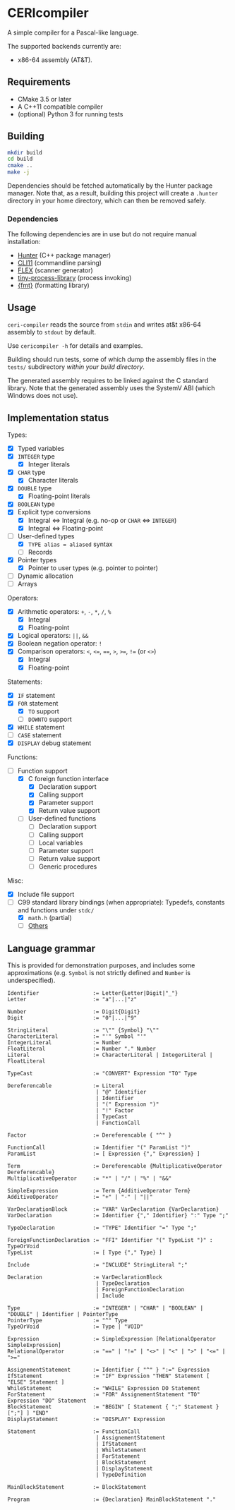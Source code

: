 # CERIcompiler

A simple compiler for a Pascal-like language.

The supported backends currently are:
- x86-64 assembly (AT&T).

## Requirements

- CMake 3.5 or later
- A C++11 compatible compiler
- (optional) Python 3 for running tests

## Building

```sh
mkdir build
cd build
cmake ..
make -j
```

Dependencies should be fetched automatically by the Hunter package manager.
Note that, as a result, building this project will create a `.hunter` directory in your home directory, which can then be removed safely.

### Dependencies

The following dependencies are in use but do not require manual installation:
- [Hunter](https://github.com/cpp-pm/hunter) (C++ package manager)
- [CLI11](https://github.com/CLIUtils/CLI11) (commandline parsing)
- [FLEX](https://github.com/westes/flex) (scanner generator)
- [tiny-process-library](https://github.com/eidheim/tiny-process-library) (process invoking)
- [\{fmt\}](https://github.com/fmtlib/fmt) (formatting library)

## Usage

`ceri-compiler` reads the source from `stdin` and writes at&t x86-64 assembly to `stdout` by default.

Use `cericompiler -h` for details and examples.

Building should run tests, some of which dump the assembly files in the `tests/` subdirectory *within your build directory*.

The generated assembly requires to be linked against the C standard library.
Note that the generated assembly uses the SystemV ABI (which Windows does not use).

## Implementation status

Types:
- [x] Typed variables
- [x] `INTEGER` type
    - [x] Integer literals
- [x] `CHAR` type
    - [x] Character literals
- [x] `DOUBLE` type
    - [x] Floating-point literals
- [x] `BOOLEAN` type
- [x] Explicit type conversions
    - [x] Integral <=> Integral (e.g. no-op or `CHAR` <=> `INTEGER`)
    - [x] Integral <=> Floating-point
- [ ] User-defined types
    - [x] `TYPE alias = aliased` syntax
    - [ ] Records
- [x] Pointer types
    - [x] Pointer to user types (e.g. pointer to pointer)
- [ ] Dynamic allocation
- [ ] Arrays

Operators:
- [x] Arithmetic operators: `+`, `-`, `*`, `/`, `%`
    - [x] Integral
    - [x] Floating-point
- [x] Logical operators: `||`, `&&`
- [x] Boolean negation operator: `!`
- [x] Comparison operators: `<`, `<=`, `==`, `>`, `>=`, `!=` (or `<>`)
    - [x] Integral
    - [x] Floating-point

Statements:
- [x] `IF` statement
- [x] `FOR` statement
    - [x] `TO` support
    - [ ] `DOWNTO` support
- [x] `WHILE` statement
- [ ] `CASE` statement
- [x] `DISPLAY` debug statement

Functions:
- [ ] Function support
    - [x] C foreign function interface
        - [x] Declaration support
        - [x] Calling support
        - [x] Parameter support
        - [x] Return value support
    - [ ] User-defined functions
        - [ ] Declaration support
        - [ ] Calling support
        - [ ] Local variables
        - [ ] Parameter support
        - [ ] Return value support
        - [ ] Generic procedures

Misc:
- [x] Include file support
- [ ] C99 standard library bindings (when appropriate): Typedefs, constants and functions under `stdc/`
    - [x] `math.h` (partial)
    - [ ] [Others](https://en.cppreference.com/w/c/header)

## Language grammar

This is provided for demonstration purposes, and includes some approximations (e.g. `Symbol` is not strictly defined and
`Number` is underspecified).

```sf
Identifier                 := Letter{Letter|Digit|"_"}
Letter                     := "a"|...|"z"

Number                     := Digit{Digit}
Digit                      := "0"|...|"9"

StringLiteral              := "\"" {Symbol} "\""
CharacterLiteral           := "'" Symbol "'"
IntegerLiteral             := Number
FloatLiteral               := Number "." Number
Literal                    := CharacterLiteral | IntegerLiteral | FloatLiteral

TypeCast                   := "CONVERT" Expression "TO" Type

Dereferencable             := Literal
                            | "@" Identifier
                            | Identifier
                            | "(" Expression ")"
                            | "!" Factor
                            | TypeCast
                            | FunctionCall

Factor                     := Dereferencable { "^" }

FunctionCall               := Identifier "(" ParamList ")"
ParamList                  := [ Expression {"," Expression} ]

Term                       := Dereferencable {MultiplicativeOperator Dereferencable}
MultiplicativeOperator     := "*" | "/" | "%" | "&&"

SimpleExpression           := Term {AdditiveOperator Term}
AdditiveOperator           := "+" | "-" | "||"

VarDeclarationBlock        := "VAR" VarDeclaration {VarDeclaration}
VarDeclaration             := Identifier {"," Identifier} ":" Type ";"

TypeDeclaration            := "TYPE" Identifier "=" Type ";"

ForeignFunctionDeclaration := "FFI" Identifier "(" TypeList ")" : TypeOrVoid
TypeList                   := [ Type {"," Type} ]

Include                    := "INCLUDE" StringLiteral ";"

Declaration                := VarDeclarationBlock
                            | TypeDeclaration
                            | ForeignFunctionDeclaration
                            | Include

Type                       := "INTEGER" | "CHAR" | "BOOLEAN" | "DOUBLE" | Identifier | PointerType
PointerType                := "^" Type
TypeOrVoid                 := Type | "VOID"

Expression                 := SimpleExpression [RelationalOperator SimpleExpression]
RelationalOperator         := "==" | "!=" | "<>" | "<" | ">" | "<=" | ">="

AssignementStatement       := Identifier { "^" } ":=" Expression
IfStatement                := "IF" Expression "THEN" Statement [ "ELSE" Statement ]
WhileStatement             := "WHILE" Expression DO Statement
ForStatement               := "FOR" AssignementStatement "TO" Expression "DO" Statement
BlockStatement             := "BEGIN" [ Statement { ";" Statement } [";"] ] "END"
DisplayStatement           := "DISPLAY" Expression

Statement                  := FunctionCall
                            | AssignementStatement
                            | IfStatement
                            | WhileStatement
                            | ForStatement
                            | BlockStatement
                            | DisplayStatement
                            | TypeDefinition

MainBlockStatement         := BlockStatement

Program                    := {Declaration} MainBlockStatement "."
```
